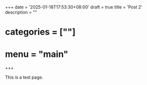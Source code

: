 +++
date = '2025-01-18T17:53:30+08:00'
draft = true
title = 'Post 2'
description = ""
# categories = [""]
# menu = "main"
+++

This is a test page.